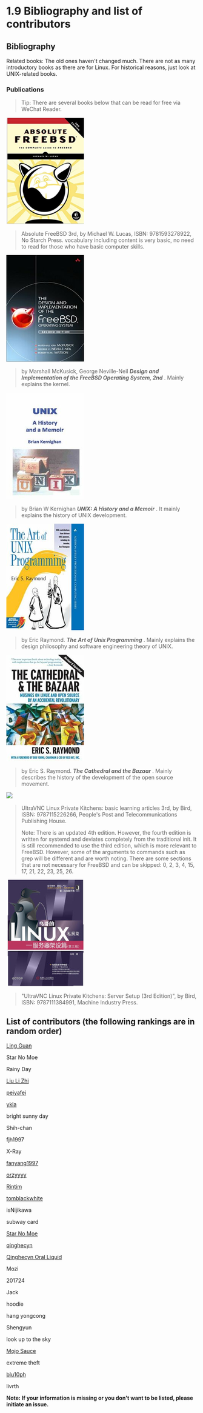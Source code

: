 # 1.9 Bibliography and list of contributors

## Bibliography

Related books: The old ones haven't changed much. There are not as many introductory books as there are for Linux. For historical reasons, just look at UNIX-related books.

### Publications

> Tip: There are several books below that can be read for free via WeChat Reader.

![Absolute FreeBSD, 3rd Edition: The Complete Guide to FreeBS](../.gitbook/assets/QQpic20220527141115.png)

>Absolute FreeBSD 3rd, by Michael W. Lucas, ISBN: 9781593278922, No Starch Press. vocabulary including content is very basic, no need to read for those who have basic computer skills.

![Design and Implementation of the FreeBSD Operating System, 2nd](../.gitbook/assets/freebsd2rd.png)

> by Marshall McKusick, George Neville-Neil _**Design and Implementation of the FreeBSD Operating System, 2nd**_ . Mainly explains the kernel.

![UNIX: A History and a Memoir](../.gitbook/assets/unixchuanqi.jpg)

> by Brian W Kernighan _**UNIX: A History and a Memoir**_ . It mainly explains the history of UNIX development.

![The Art of Unix Programming](../.gitbook/assets/s11345267.jpg)

> by Eric Raymond. _**The Art of Unix Programming**_ . Mainly explains the design philosophy and software engineering theory of UNIX.

![The Cathedral and the Bazaar](../.gitbook/assets/dajiaotang.jpg)

> by Eric S. Raymond. _**The Cathedral and the Bazaar**_ . Mainly describes the history of the development of the open source movement.

![](../.gitbook/assets/53967433.\_SX318\_.jpg)

> UltraVNC Linux Private Kitchens: basic learning articles 3rd, by Bird, ISBN: 9787115226266, People's Post and Telecommunications Publishing House.
> 
> Note: There is an updated 4th edition. However, the fourth edition is written for systemd and deviates completely from the traditional init. It is still recommended to use the third edition, which is more relevant to FreeBSD. However, some of the arguments to commands such as grep will be different and are worth noting. There are some sections that are not necessary for FreeBSD and can be skipped: 0, 2, 3, 4, 15, 17, 21, 22, 23, 25, 26.

![](../.gitbook/assets/server.jpg)

> "UltraVNC Linux Private Kitchens: Server Setup (3rd Edition)", by Bird, ISBN: 9787111384991, Machine Industry Press.

## List of contributors (the following rankings are in random order)

[Ling Guan](https://clansty.com)

Star No Moe

Rainy Day

[Liu Li Zhi](https://github.com/liulitchi)

[peiyafei](https://github.com/peiyafei)

[ykla](https://github.com/ykla)

bright sunny day

Shih-chan

fjh1997

X-Ray

[fanyang1997](https://github.com/fanyang1997)

[orzyyyy](https://github.com/orzyyyy)

[Rintim](https://github.com/Rintim)

[tomblackwhite](https://github.com/tomblackwhite)

isNijikawa

subway card

[Star No Moe](https://www.moebsd.cn)

[qinghecyn](https://github.com/qinghecyn)

[Qinghecyn Oral Liquid](https://linuxacme.cn)

Mozi

201724

Jack

hoodie

hang yongcong

Shengyun

look up to the sky

[Mojo Sauce](https://github.com/maouchandesu)

extreme theft

[blu10ph](https://github.com/blu10ph)

livrth

**Note: If your information is missing or you don't want to be listed, please initiate an issue.**
